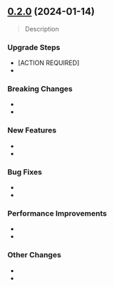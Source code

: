 <!-- sample idea, may use, may not -->

## [0.2.0](https://github.com/geoffjay/git-utils/compare/v0.1.0...v0.2.0) (2024-01-14)

> Description

### Upgrade Steps
* [ACTION REQUIRED]
* 

### Breaking Changes
* 
* 

### New Features
* 
* 

### Bug Fixes
* 
* 

### Performance Improvements
* 
* 

### Other Changes
* 
* 
